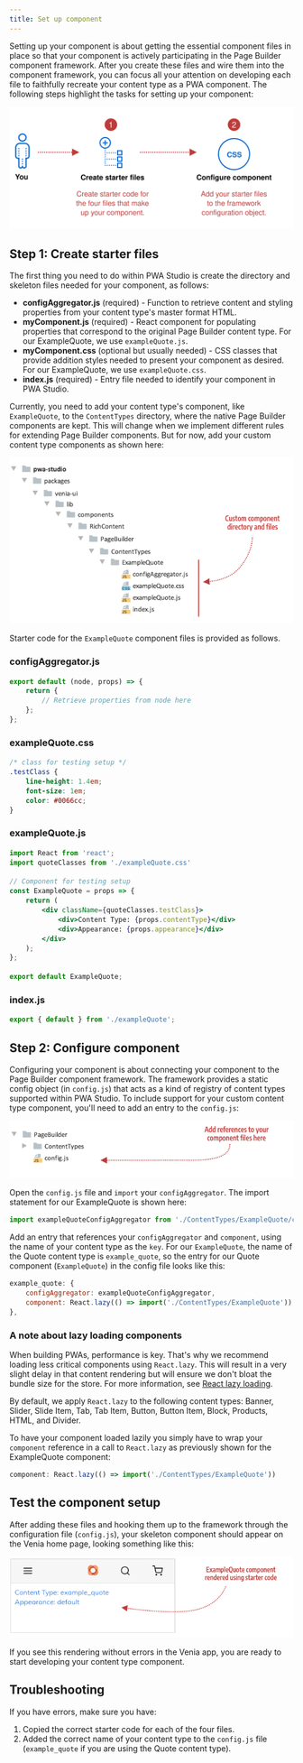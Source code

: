 ```yaml
---
title: Set up component
---
```


Setting up your component is about getting the essential component files in place so that your component is actively participating in the Page Builder component framework. After you create these files and wire them into the component framework, you can focus all your attention on developing each file to faithfully recreate your content type as a PWA component. The following steps highlight the tasks for setting up your component:

![Component setup steps](SetupComponentSteps.svg)

## Step 1: Create starter files

The first thing you need to do within PWA Studio is create the directory and skeleton files needed for your component, as follows:

- **configAggregator.js** (required) - Function to retrieve content and styling properties from your content type's master format HTML.
- **myComponent.js** (required) - React component for populating properties that correspond to the original Page Builder content type. For our ExampleQuote, we use `exampleQuote.js`.
- **myComponent.css** (optional but usually needed) - CSS classes that provide addition styles needed to present your component as desired. For our ExampleQuote, we use `exampleQuote.css`.
- **index.js** (required)  - Entry file needed to identify your component in PWA Studio.

Currently, you need to add your content type's component, like `ExampleQuote`, to the `ContentTypes` directory, where the native Page Builder components are kept. This will change when we implement different rules for extending Page Builder components. But for now, add your custom content type components as shown here:

![Component file structure](PageBuilderFilesSetup.png)

Starter code for the `ExampleQuote` component files is provided as follows.

### configAggregator.js

```js
export default (node, props) => {
    return {
        // Retrieve properties from node here
    };
};
```

### exampleQuote.css

```css
/* class for testing setup */
.testClass {
    line-height: 1.4em;
    font-size: 1em;
    color: #0066cc;
}
```

### exampleQuote.js

```jsx
import React from 'react';
import quoteClasses from './exampleQuote.css'

// Component for testing setup
const ExampleQuote = props => {
    return (
        <div className={quoteClasses.testClass}>
            <div>Content Type: {props.contentType}</div>
            <div>Appearance: {props.appearance}</div>
        </div>
    );
};

export default ExampleQuote;
```

### index.js

```js
export { default } from './exampleQuote';
```

## Step 2: Configure component

 Configuring your component is about connecting your component to the Page Builder component framework. The framework provides a static config object (in `config.js`) that acts as a kind of registry of content types supported within PWA Studio. To include support for your custom content type component, you'll need to add an entry to the `config.js`:

![Component config file](PageBuilderConfigFile.png)

Open the `config.js` file and `import` your `configAggregator`. The import statement for our ExampleQuote is shown here:

```js
import exampleQuoteConfigAggregator from './ContentTypes/ExampleQuote/configAggregator';
```

Add an entry that references your `configAggregator` and `component`, using the name of your content type as the `key`. For our `ExampleQuote`, the name of the Quote content type is `example_quote`, so the entry for our Quote component (`ExampleQuote`) in the config file looks like this:

```js
example_quote: {
    configAggregator: exampleQuoteConfigAggregator,
    component: React.lazy(() => import('./ContentTypes/ExampleQuote'))
},
```

### A note about lazy loading components

When building PWAs, performance is key. That's why we recommend loading less critical components using `React.lazy`. This will result in a very slight delay in that content rendering but will ensure we don't bloat the bundle size for the store. For more information, see [React lazy loading].

By default, we apply `React.lazy` to the following content types: Banner, Slider, Slide Item, Tab, Tab Item, Button, Button Item, Block, Products, HTML, and Divider.

To have your component loaded lazily you simply have to wrap your `component` reference in a call to `React.lazy` as previously shown for the ExampleQuote component:

```js
component: React.lazy(() => import('./ContentTypes/ExampleQuote'))
```

## Test the component setup

After adding these files and hooking them up to the framework through the configuration file (`config.js`), your skeleton component should appear on the Venia home page, looking something like this:

![ExampleQuote component rendered with starter code](ConfigureComponentOutput.png)

If you see this rendering without errors in the Venia app, you are ready to start developing your content type component.

## Troubleshooting

If you have errors, make sure you have:

1. Copied the correct starter code for each of the four files.
2. Added the correct name of your content type to the `config.js` file (`example_quote` if you are using the Quote content type).

[React lazy loading]: https://reactjs.org/docs/code-splitting.html#reactlazy
